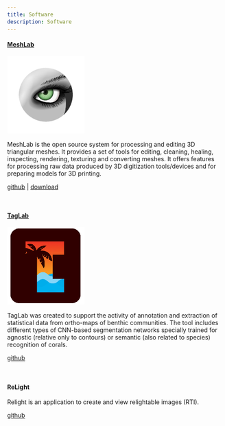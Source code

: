 ```yaml
---
title: Software
description: Software
---
```


#### [MeshLab](https://www.meshlab.net/)

![meshlab](/images/meshlab.png)

MeshLab is the open source system for processing and editing 3D triangular meshes. It provides a set of tools for editing, cleaning, healing, inspecting, rendering, texturing and converting meshes. It offers features for processing raw data produced by 3D digitization tools/devices and for preparing models for 3D printing.

[github](https://github.com/cnr-isti-vclab/meshlab) | [download](https://www.meshlab.net/#download)

&nbsp;

#### [TagLab](http://vcg.isti.cnr.it/taglab/)

![taglab](/images/taglab.png)

TagLab was created to support the activity of annotation and extraction of statistical data from ortho-maps of benthic communities. The tool includes different types of CNN-based segmentation networks specially trained for agnostic (relative only to contours) or semantic (also related to species) recognition of corals.

[github](https://github.com/cnr-isti-vclab/TagLab)

&nbsp;

#### ReLight

Relight is an application to create and view relightable images (RTI).

[github](https://github.com/cnr-isti-vclab/relight)

&nbsp;
